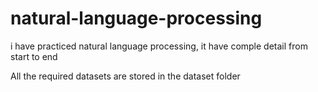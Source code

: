 # natural-language-processing
i have practiced natural language processing, it have comple detail from start to end

All the required datasets are stored in the dataset folder
